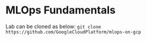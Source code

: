 # MLOps Fundamentals

Lab can be cloned as below:
`git clone https://github.com/GoogleCloudPlatform/mlops-on-gcp`
